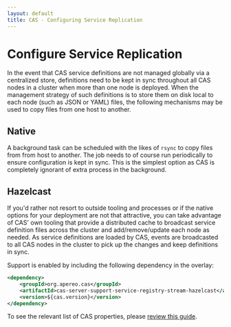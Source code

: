 ```yaml
---
layout: default
title: CAS - Configuring Service Replication
---
```


# Configure Service Replication

In the event that CAS service definitions are not managed globally via a centralized store, 
definitions need to be kept in sync throughout all CAS nodes in a cluster when more than one node is deployed. 
When the management strategy of such definitions is to store them on disk local to each node (such as JSON or YAML) files, 
the following mechanisms may be used to copy files from one host to another.

## Native

A background task can be scheduled with the likes of `rsync` to copy files from from host to another. 
The job needs to of course run periodically to ensure configuration is kept in sync. 
This is the simplest option as CAS is completely ignorant of extra process in the background.

## Hazelcast

If you'd rather not resort to outside tooling and processes or if the native options for your 
deployment are not that attractive, you can take advantage of CAS' own tooling that provide a 
distributed cache to broadcast service definition files across the cluster and add/remove/update 
each node as needed. As service definitions are loaded by CAS, events are broadcasted to all 
CAS nodes in the cluster to pick up the changes and keep definitions in sync. 

Support is enabled by including the following dependency in the overlay:

```xml
<dependency>
    <groupId>org.apereo.cas</groupId>
    <artifactId>cas-server-support-service-registry-stream-hazelcast</artifactId>
    <version>${cas.version}</version>
</dependency>
```

To see the relevant list of CAS properties, 
please [review this guide](Configuration-Properties.html#service-registry-replication-hazelcast).
